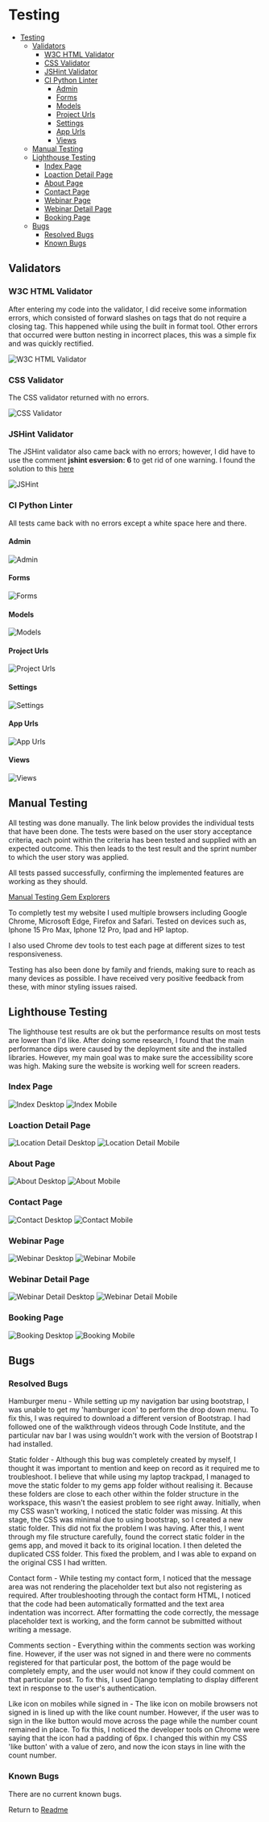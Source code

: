 # Testing

- [Testing](#testing)
  - [Validators](#validators)
    - [W3C HTML Validator](#w3c-html-validator)
    - [CSS Validator](#css-validator)
    - [JSHint Validator](#jshint-validator)
    - [CI Python Linter](#ci-python-linter)
      - [Admin](#admin)
      - [Forms](#forms)
      - [Models](#models)
      - [Project Urls](#project-urls)
      - [Settings](#settings)
      - [App Urls](#app-urls)
      - [Views](#views)
  - [Manual Testing](#manual-testing)
  - [Lighthouse Testing](#lighthouse-testing)
    - [Index Page](#index-page)
    - [Loaction Detail Page](#loaction-detail-page)
    - [About Page](#about-page)
    - [Contact Page](#contact-page)
    - [Webinar Page](#webinar-page)
    - [Webinar Detail Page](#webinar-detail-page)
    - [Booking Page](#booking-page)
  - [Bugs](#bugs)
    - [Resolved Bugs](#resolved-bugs)
    - [Known Bugs](#known-bugs)

## Validators

### W3C HTML Validator

After entering my code into the validator, I did receive some information errors, which consisted of forward slashes on tags that do not require a closing tag. This happened while using the built in format tool. Other errors that occurred were button nesting in incorrect places, this was a simple fix and was quickly rectified.

![W3C HTML Validator](/documentation/testing/w3-html-validator.png)

### CSS Validator

The CSS validator returned with no errors.

![CSS Validator](/documentation/testing/css-validator.png)

### JSHint Validator

The JSHint validator also came back with no errors; however, I did have to use the comment **jshint esversion: 6** to get rid of one warning. I found the solution to this [here](https://stackoverflow.com/questions/27441803/why-does-jshint-throw-a-warning-if-i-am-using-const)

![JSHint](/documentation/testing/jshint.png)

### CI Python Linter

All tests came back with no errors except a white space here and there.

#### Admin

![Admin](/documentation/testing/ci-python-linter-admin.png)

#### Forms

![Forms](/documentation/testing/ci-python-linter-forms.png)

#### Models

![Models](/documentation/testing/ci-python-linter-models.png)

#### Project Urls

![Project Urls](/documentation/testing/ci-python-linter-project-urls.png)

#### Settings

![Settings](/documentation/testing/ci-python-linter-settings.png)

#### App Urls

![App Urls](/documentation/testing/ci-python-linter-urls.png)

#### Views

![Views](/documentation/testing/ci-python-linter-views.png)

## Manual Testing

All testing was done manually. The link below provides the individual tests that have been done. The tests were based on the user story acceptance criteria, each point within the criteria has been tested and supplied with an expected outcome. This then leads to the test result and the sprint number to which the user story was applied.

All tests passed successfully, confirming the implemented features are working as they should.

[Manual Testing Gem Explorers](/documentation/testing/manual-testing.pdf)

To completly test my website I used multiple browsers including Google Chrome, Microsoft Edge, Firefox and Safari. Tested on devices such as, Iphone 15 Pro Max, Iphone 12 Pro, Ipad and HP laptop.

I also used Chrome dev tools to test each page at different sizes to test responsiveness.

Testing has also been done by family and friends, making sure to reach as many devices as possible. I have received very positive feedback from these, with minor styling issues raised.

## Lighthouse Testing

The lighthouse test results are ok but the performance results on most tests are lower than I'd like. After doing some research, I found that the main performance dips were caused by the deployment site and the installed libraries. However, my main goal was to make sure the accessibility score was high. Making sure the website is working well for screen readers.
  
### Index Page
  
![Index Desktop](/documentation/testing/lighthouse-desktop-index.png)
![Index Mobile](/documentation/testing/lighthouse-mobile-index.png)

### Loaction Detail Page

![Location Detail Desktop](/documentation/testing/lighthouse-desktop-location-detail.png)
![Location Detail Mobile](/documentation/testing/lighthouse-mobile-location-detail.png)

### About Page
  
![About Desktop](/documentation/testing/lighthouse-desktop-about.png)
![About Mobile](/documentation/testing/lighthouse-mobile-about.png)

### Contact Page

![Contact Desktop](/documentation/testing/lighthouse-desktop-contact.png)
![Contact Mobile](/documentation/testing/lighthouse-mobile-contact.png)

### Webinar Page

![Webinar Desktop](/documentation/testing/lighthouse-desktop-webinar.png)
![Webinar Mobile](/documentation/testing/lighthouse-mobile-webinar.png)

### Webinar Detail Page

![Webinar Detail Desktop](/documentation/testing/lighthouse-desktop-webinar-detail.png)
![Webinar Detail Mobile](/documentation/testing/lighthouse-mobile-webinar-detail.png)

### Booking Page

![Booking Desktop](/documentation/testing/lighthouse-desktop-bookings.png)
![Booking Mobile](/documentation/testing/lighthouse-mobile-bookings.png)

## Bugs

### Resolved Bugs

Hamburger menu - While setting up my navigation bar using bootstrap, I was unable to get my 'hamburger icon' to perform the drop down menu. To fix this, I was required to download a different version of Bootstrap. I had followed one of the walkthrough videos through Code Institute, and the particular nav bar I was using wouldn't work with the version of Bootstrap I had installed.

Static folder - Although this bug was completely created by myself, I thought it was important to mention and keep on record as it required me to troubleshoot. I believe that while using my laptop trackpad, I managed to move the static folder to my gems app folder without realising it. Because these folders are close to each other within the folder structure in the workspace, this wasn't the easiest problem to see right away. Initially, when my CSS wasn't working, I noticed the static folder was missing. At this stage, the CSS was minimal due to using bootstrap, so I created a new static folder. This did not fix the problem I was having. After this, I went through my file structure carefully, found the correct static folder in the gems app, and moved it back to its original location. I then deleted the duplicated CSS folder. This fixed the problem, and I was able to expand on the original CSS I had written.

Contact form - While testing my contact form, I noticed that the message area was not rendering the placeholder text but also not registering as required. After troubleshooting through the contact form HTML, I noticed that the code had been automatically formatted and the text area indentation was incorrect. After formatting the code correctly, the message placeholder text is working, and the form cannot be submitted without writing a message.

Comments section - Everything within the comments section was working fine. However, if the user was not signed in and there were no comments registered for that particular post, the bottom of the page would be completely empty, and the user would not know if they could comment on that particular post. To fix this, I used Django templating to display different text in response to the user's authentication.

Like icon on mobiles while signed in - The like icon on mobile browsers not signed in is lined up with the like count number. However, if the user was to sign in the like button would move across the page while the number count remained in place. To fix this, I noticed the developer tools on Chrome were saying that the icon had a padding of 6px. I changed this within my CSS 'like button' with a value of zero, and now the icon stays in line with the count number.

### Known Bugs

There are no current known bugs.

Return to [Readme](README.md)
